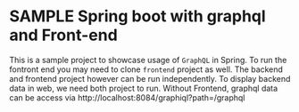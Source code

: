 # SAMPLE Spring boot with graphql and Front-end

This is a sample project to showcase usage of `GraphQL` in Spring. To run the fontront end you may need to clone `frontend` project as well.
The backend and frontend project however can be run independently. To display backend data in web, we need both project to run.
Without Frontend, graphql data can be access via  http://localhost:8084/graphiql?path=/graphql
